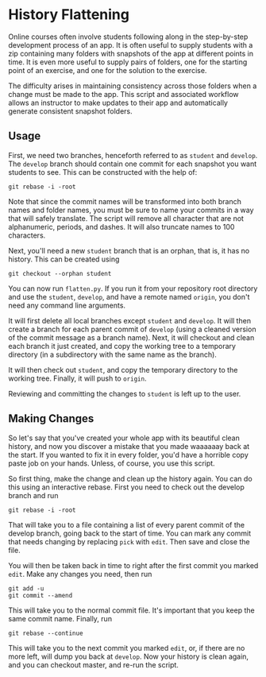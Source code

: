 # History Flattening

Online courses often involve students following along in the step-by-step development process of an app. It is often useful to supply students with a zip containing many folders with snapshots of the app at different points in time. It is even more useful to supply pairs of folders, one for the starting point of an exercise, and one for the solution to the exercise.

The difficulty arises in maintaining consistency across those folders when a change must be made to the app. This script and associated workflow allows an instructor to make updates to their app and automatically generate consistent snapshot folders.

## Usage

First, we need two branches, henceforth referred to as `student` and `develop`. The `develop` branch should contain one commit for each snapshot you want students to see. This can be constructed with the help of:

    git rebase -i -root

Note that since the commit names will be transformed into both branch names and folder names, you must be sure to name your commits in a way that will safely translate. The script will remove all character that are not alphanumeric, periods, and dashes. It will also truncate names to 100 characters.

Next, you'll need a new `student` branch that is an orphan, that is, it has no history. This can be created using

    git checkout --orphan student

You can now run `flatten.py`. If you run it from your repository root directory and use the `student`, `develop`, and have a remote named `origin`, you don't need any command line arguments.

It will first delete all local branches except `student` and `develop`. It will then create a branch for each parent commit of `develop` (using a cleaned version of the commit message as a branch name). Next, it will checkout and clean each branch it just created, and copy the working tree to a temporary directory (in a subdirectory with the same name as the branch).

It will then check out `student`, and copy the temporary directory to the working tree. Finally, it will push to `origin`.

Reviewing and committing the changes to `student` is left up to the user.

## Making Changes

So let's say that you've created your whole app with its beautiful clean history, and now you discover a mistake that you made waaaaaay back at the start. If you wanted to fix it in every folder, you'd have a horrible copy paste job on your hands. Unless, of course, you use this script.

So first thing, make the change and clean up the history again. You can do this using an interactive rebase. First you need to check out the develop branch and run

    git rebase -i -root

That will take you to a file containing a list of every parent commit of the develop branch, going back to the start of time. You can mark any commit that needs changing by replacing `pick` with `edit`. Then save and close the file.

You will then be taken back in time to right after the first commit you marked `edit`. Make any changes you need, then run

    git add -u
    git commit --amend

This will take you to the normal commit file. It's important that you keep the same commit name. Finally, run

    git rebase --continue

This will take you to the next commit you marked `edit`, or, if there are no more left, will dump you back at `develop`. Now your history is clean again, and you can checkout master, and re-run the script.
